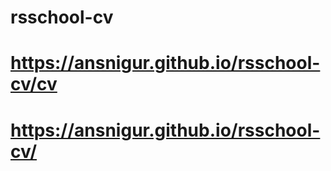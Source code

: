 # rsschool-cv
# https://ansnigur.github.io/rsschool-cv/cv
# https://ansnigur.github.io/rsschool-cv/
